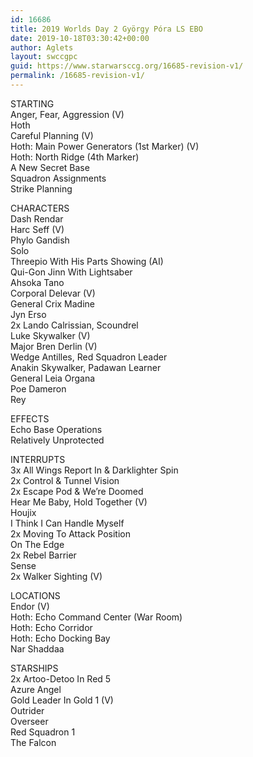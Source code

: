 ```yaml
---
id: 16686
title: 2019 Worlds Day 2 György Póra LS EBO
date: 2019-10-18T03:30:42+00:00
author: Aglets
layout: swccgpc
guid: https://www.starwarsccg.org/16685-revision-v1/
permalink: /16685-revision-v1/
---
```

STARTING  
Anger, Fear, Aggression (V)  
Hoth  
Careful Planning (V)  
Hoth: Main Power Generators (1st Marker) (V)  
Hoth: North Ridge (4th Marker)  
A New Secret Base  
Squadron Assignments  
Strike Planning

CHARACTERS  
Dash Rendar  
Harc Seff (V)  
Phylo Gandish  
Solo  
Threepio With His Parts Showing (AI)  
Qui-Gon Jinn With Lightsaber  
Ahsoka Tano  
Corporal Delevar (V)  
General Crix Madine  
Jyn Erso  
2x Lando Calrissian, Scoundrel  
Luke Skywalker (V)  
Major Bren Derlin (V)  
Wedge Antilles, Red Squadron Leader  
Anakin Skywalker, Padawan Learner  
General Leia Organa  
Poe Dameron  
Rey

EFFECTS  
Echo Base Operations  
Relatively Unprotected

INTERRUPTS  
3x All Wings Report In & Darklighter Spin  
2x Control & Tunnel Vision  
2x Escape Pod & We&#8217;re Doomed  
Hear Me Baby, Hold Together (V)  
Houjix  
I Think I Can Handle Myself  
2x Moving To Attack Position  
On The Edge  
2x Rebel Barrier  
Sense  
2x Walker Sighting (V)

LOCATIONS  
Endor (V)  
Hoth: Echo Command Center (War Room)  
Hoth: Echo Corridor  
Hoth: Echo Docking Bay  
Nar Shaddaa

STARSHIPS  
2x Artoo-Detoo In Red 5  
Azure Angel  
Gold Leader In Gold 1 (V)  
Outrider  
Overseer  
Red Squadron 1  
The Falcon